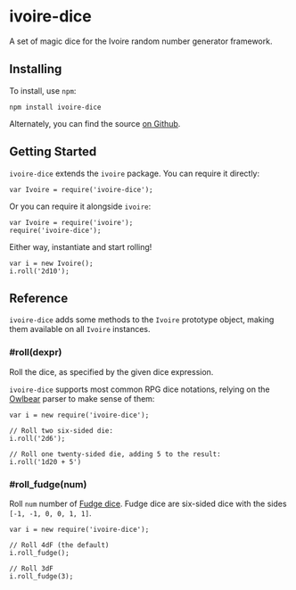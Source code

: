 ivoire-dice
===========

A set of magic dice for the Ivoire random number generator framework.


Installing
----------

To install, use `npm`:

```
npm install ivoire-dice
```

Alternately, you can find the source [on Github](https://github.com/dreamhorn/ivoire-dice).


Getting Started
---------------

`ivoire-dice` extends the `ivoire` package. You can require it directly:

```
var Ivoire = require('ivoire-dice');
```

Or you can require it alongside `ivoire`:

```
var Ivoire = require('ivoire');
require('ivoire-dice');
```

Either way, instantiate and start rolling!

```
var i = new Ivoire();
i.roll('2d10');
```


Reference
---------

`ivoire-dice` adds some methods to the `Ivoire` prototype object, making them
available on all `Ivoire` instances.

### #roll(dexpr)

Roll the dice, as specified by the given dice expression.

`ivoire-dice` supports most common RPG dice notations, relying on the
[Owlbear](https://github.com/jmhnilbog/owlbear) parser to make sense of them:

```
var i = new require('ivoire-dice');

// Roll two six-sided die:
i.roll('2d6');

// Roll one twenty-sided die, adding 5 to the result:
i.roll('1d20 + 5')
```

### #roll_fudge(num)

Roll `num` number of [Fudge dice][fudge]. Fudge dice are six-sided dice with the sides
`[-1, -1, 0, 0, 1, 1]`.

```
var i = new require('ivoire-dice');

// Roll 4dF (the default)
i.roll_fudge();

// Roll 3dF
i.roll_fudge(3);
```


[fudge]: https://en.wikipedia.org/wiki/Fudge_(role-playing_game_system)#Fudge_dice
